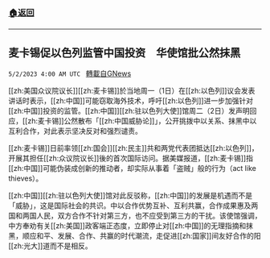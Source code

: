 ###  [:house:返回](README.md)
---


## 麦卡锡促以色列监管中国投资　华使馆批公然抹黑
`5/2/2023 4:00 AM UTC ` [轉載自GNews](https://gnews.org/articles/1268166)


[[zh:美国众议院议长]][[zh:麦卡锡]]於当地周一（1日）在[[zh:以色列]]议会发表讲话时表示，[[zh:中国]]可能窃取海外技术，呼吁[[zh:以色列]]进一步加强针对[[zh:中国]]投资的监管。[[zh:中国]][[zh:驻以色列大使]]馆周二（2日）发声明回应，[[zh:麦卡锡]]公然散布「[[zh:中国威胁论]]」，公开挑拨中以关系、抹黑中以互利合作，对此表示坚决反对和强烈谴责。

[[zh:麦卡锡]]日前率领[[zh:国会]][[zh:民主]]共和两党代表团抵达[[zh:以色列]]，开展其担任[[zh:众议院议长]]後的首次国际访问。据美媒报道，[[zh:麦卡锡]]指[[zh:中国]]可能伪装成创新的推动者，却实际从事着「盗贼」般的行为（act like thieves）。

[[zh:中国]][[zh:驻以色列大使]]馆对此反驳称，[[zh:中国]]的发展是机遇而不是「威胁」，这是国际社会的共识。中以合作优势互补、互利共赢，合作成果惠及两国和两国人民，双方合作不针对第三方，也不应受到第三方的干扰。该使馆强调，中方奉劝有关[[zh:美国]]政客端正态度，立即停止对[[zh:中国]]的无理指摘和抹黑，顺应和平、发展、合作、共赢的时代潮流，走促进[[zh:国家]]间友好合作的阳[[zh:光大]]道而不是相反。

